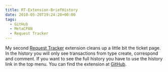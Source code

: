 ```yaml
---
title: RT-Extension-BriefHistory
date: 2010-05-20T19:24:28+00:00
tags:
  - GitHub
  - MetaCPAN
  - Request Tracker
---
```


My second [Request Tracker](https://bestpractical.com/request-tracker) extension
cleans up a little bit the ticket page. In the history you will only see
transactions from type create, correspond and comment. If you want to see the
full history you have to use the history link in the top menu. You can find the
extension at [GitHub](http://github.com/cloos/rt-extension-briefhistory).
